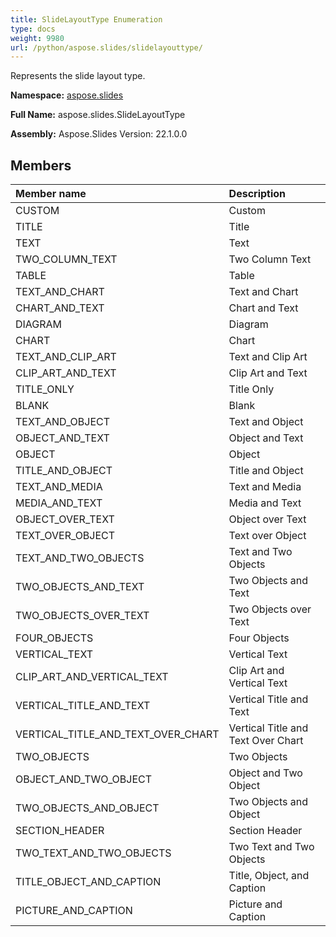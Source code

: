 ```yaml
---
title: SlideLayoutType Enumeration
type: docs
weight: 9980
url: /python/aspose.slides/slidelayouttype/
---
```


Represents the slide layout type.

**Namespace:** [aspose.slides](/python/aspose.slides/)

**Full Name:** aspose.slides.SlideLayoutType

**Assembly:**  Aspose.Slides Version: 22.1.0.0

## **Members**
|**Member name**|**Description**|
| :- | :- |
|CUSTOM|Custom|
|TITLE|Title|
|TEXT|Text|
|TWO_COLUMN_TEXT|Two Column Text|
|TABLE|Table|
|TEXT_AND_CHART|Text and Chart|
|CHART_AND_TEXT|Chart and Text|
|DIAGRAM|Diagram|
|CHART|Chart|
|TEXT_AND_CLIP_ART|Text and Clip Art|
|CLIP_ART_AND_TEXT|Clip Art and Text|
|TITLE_ONLY|Title Only|
|BLANK|Blank|
|TEXT_AND_OBJECT|Text and Object|
|OBJECT_AND_TEXT|Object and Text|
|OBJECT|Object|
|TITLE_AND_OBJECT|Title and Object|
|TEXT_AND_MEDIA|Text and Media|
|MEDIA_AND_TEXT|Media and Text|
|OBJECT_OVER_TEXT|Object over Text|
|TEXT_OVER_OBJECT|Text over Object|
|TEXT_AND_TWO_OBJECTS|Text and Two Objects|
|TWO_OBJECTS_AND_TEXT|Two Objects and Text|
|TWO_OBJECTS_OVER_TEXT|Two Objects over Text|
|FOUR_OBJECTS|Four Objects|
|VERTICAL_TEXT|Vertical Text|
|CLIP_ART_AND_VERTICAL_TEXT|Clip Art and Vertical Text|
|VERTICAL_TITLE_AND_TEXT|Vertical Title and Text|
|VERTICAL_TITLE_AND_TEXT_OVER_CHART|Vertical Title and Text Over Chart|
|TWO_OBJECTS|Two Objects|
|OBJECT_AND_TWO_OBJECT|Object and Two Object|
|TWO_OBJECTS_AND_OBJECT|Two Objects and Object|
|SECTION_HEADER|Section Header|
|TWO_TEXT_AND_TWO_OBJECTS|Two Text and Two Objects|
|TITLE_OBJECT_AND_CAPTION|Title, Object, and Caption|
|PICTURE_AND_CAPTION|Picture and Caption|
